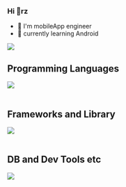 ### Hi 🦁rz

* 📱 I'm mobileApp engineer
* 🌱 currently learning Android

![](https://github-readme-stats.vercel.app/api/top-langs?username=marimokomoko&show_icons=true&locale=en&layout=compact&theme=dracula)

## Programming Languages

<img src="https://skillicons.dev/icons?i=kotlin,ts,js,html,css,jquery," /> <br /><br />

## Frameworks and Library

<img src="https://skillicons.dev/icons?i=react,vue,nuxt,nodejs" /> <br /><br />

## DB and Dev Tools etc

<img src="https://skillicons.dev/icons?i=androidstudio,gradle,postgresql,docker,figma,firebase,git,github,vscode,aws" /> <br /><br />
